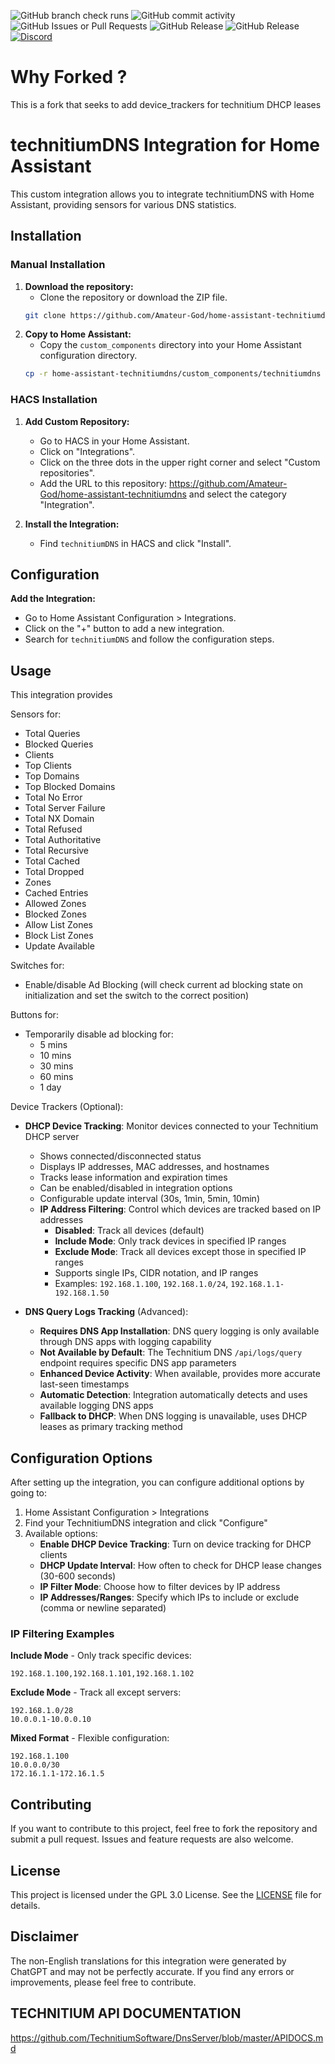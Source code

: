 ![GitHub branch check runs](https://img.shields.io/github/check-runs/Amateur-God/home-assistant-technitiumdns/main?style=plastic)
![GitHub commit activity](https://img.shields.io/github/commit-activity/t/Amateur-God/home-assistant-technitiumdns?style=plastic)
![GitHub Issues or Pull Requests](https://img.shields.io/github/issues/Amateur-God/home-assistant-technitiumdns?style=plastic)
![GitHub Release](https://img.shields.io/github/v/release/Amateur-God/home-assistant-technitiumdns?display_name=release&style=plastic&label=stable%20Release)
![GitHub Release](https://img.shields.io/github/v/release/Amateur-God/home-assistant-technitiumdns?include_prereleases&display_name=release&style=plastic&label=Beta%20Release)
[![Discord](https://img.shields.io/discord/1032437213100777502)](https://discord.gg/4HcExnCHg2)

# Why Forked ?

This is a fork that seeks to add device_trackers for technitium DHCP leases

# technitiumDNS Integration for Home Assistant

This custom integration allows you to integrate technitiumDNS with Home Assistant, providing sensors for various DNS statistics.

## Installation

### Manual Installation

1. **Download the repository:**
   - Clone the repository or download the ZIP file.
    ```bash
    git clone https://github.com/Amateur-God/home-assistant-technitiumdns.git
    ```
2. **Copy to Home Assistant:**
   - Copy the `custom_components` directory into your Home Assistant configuration directory.
    ```bash
    cp -r home-assistant-technitiumdns/custom_components/technitiumdns /path/to/your/home-assistant/config/custom_components/
    ```

### HACS Installation

1. **Add Custom Repository:**
   - Go to HACS in your Home Assistant.
   - Click on "Integrations".
   - Click on the three dots in the upper right corner and select "Custom repositories".
   - Add the URL to this repository: https://github.com/Amateur-God/home-assistant-technitiumdns and select the category "Integration".

2. **Install the Integration:**
   - Find `technitiumDNS` in HACS and click "Install".

## Configuration

**Add the Integration:**
   - Go to Home Assistant Configuration > Integrations.
   - Click on the "+" button to add a new integration.
   - Search for `technitiumDNS` and follow the configuration steps.

## Usage

This integration provides

Sensors for:

- Total Queries
- Blocked Queries
- Clients
- Top Clients
- Top Domains
- Top Blocked Domains
- Total No Error
- Total Server Failure
- Total NX Domain
- Total Refused
- Total Authoritative
- Total Recursive
- Total Cached
- Total Dropped
- Zones
- Cached Entries
- Allowed Zones
- Blocked Zones
- Allow List Zones
- Block List Zones
- Update Available

Switches for:

- Enable/disable Ad Blocking (will check current ad blocking state on initialization and set the switch to the correct position)

Buttons for:

- Temporarily disable ad blocking for:
   - 5 mins
   - 10 mins
   - 30 mins
   - 60 mins
   - 1 day

Device Trackers (Optional):

- **DHCP Device Tracking**: Monitor devices connected to your Technitium DHCP server
  - Shows connected/disconnected status
  - Displays IP addresses, MAC addresses, and hostnames
  - Tracks lease information and expiration times
  - Can be enabled/disabled in integration options
  - Configurable update interval (30s, 1min, 5min, 10min)
  - **IP Address Filtering**: Control which devices are tracked based on IP addresses
    - **Disabled**: Track all devices (default)
    - **Include Mode**: Only track devices in specified IP ranges
    - **Exclude Mode**: Track all devices except those in specified IP ranges
    - Supports single IPs, CIDR notation, and IP ranges
    - Examples: `192.168.1.100`, `192.168.1.0/24`, `192.168.1.1-192.168.1.50`

- **DNS Query Logs Tracking** (Advanced):
  - **Requires DNS App Installation**: DNS query logging is only available through DNS apps with logging capability
  - **Not Available by Default**: The Technitium DNS `/api/logs/query` endpoint requires specific DNS app parameters
  - **Enhanced Device Activity**: When available, provides more accurate last-seen timestamps
  - **Automatic Detection**: Integration automatically detects and uses available logging DNS apps
  - **Fallback to DHCP**: When DNS logging is unavailable, uses DHCP leases as primary tracking method

## Configuration Options

After setting up the integration, you can configure additional options by going to:

1. Home Assistant Configuration > Integrations
2. Find your TechnitiumDNS integration and click "Configure"
3. Available options:
   - **Enable DHCP Device Tracking**: Turn on device tracking for DHCP clients
   - **DHCP Update Interval**: How often to check for DHCP lease changes (30-600 seconds)
   - **IP Filter Mode**: Choose how to filter devices by IP address
   - **IP Addresses/Ranges**: Specify which IPs to include or exclude (comma or newline separated)

### IP Filtering Examples

**Include Mode** - Only track specific devices:

```text
192.168.1.100,192.168.1.101,192.168.1.102
```

**Exclude Mode** - Track all except servers:

```text
192.168.1.0/28
10.0.0.1-10.0.0.10
```

**Mixed Format** - Flexible configuration:

```text
192.168.1.100
10.0.0.0/30
172.16.1.1-172.16.1.5
```

## Contributing

If you want to contribute to this project, feel free to fork the repository and submit a pull request. Issues and feature requests are also welcome.

## License

This project is licensed under the GPL 3.0 License. See the [LICENSE](LICENSE) file for details.

## Disclaimer

The non-English translations for this integration were generated by ChatGPT and may not be perfectly accurate. If you find any errors or improvements, please feel free to contribute.


## TECHNITIUM API DOCUMENTATION

https://github.com/TechnitiumSoftware/DnsServer/blob/master/APIDOCS.md